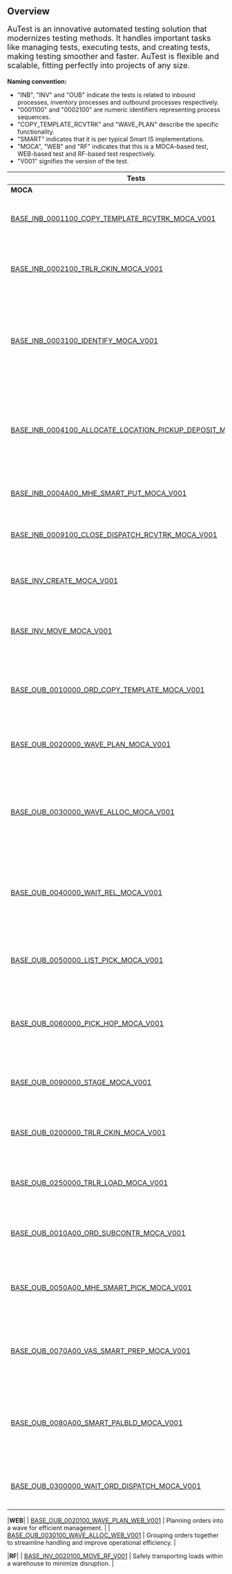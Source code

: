 <div>
  <h2>Overview</h2>
  <p style="font-size: large; text-align: left;">AuTest is an innovative automated testing solution that modernizes testing methods. It handles important tasks like managing tests, executing tests, and creating tests, making testing smoother and faster. AuTest is flexible and scalable, fitting perfectly into projects of any size.</p>
  <p><strong>Naming convention:</strong></p>
  <ul>
    <li>"INB", "INV" and "OUB" indicate the tests is related to inbound processes, inventory processes and outbound processes respectively.</li>
    <li>"0001100" and "0002100" are numeric identifiers representing process sequences.</li>
    <li>"COPY_TEMPLATE_RCVTRK" and "WAVE_PLAN" describe the specific functionality.</li>
    <li>"SMART" indicates that it is per typical Smart IS implementations.</li>
    <li>"MOCA", "WEB" and "RF" indicates that this is a MOCA-based test, WEB-based test and RF-based test respectively.</li>
    <li>"V001" signifies the version of the test.</li>
  </ul>
</div>



| Tests | Descriptions |
|-----------|----------|
|**MOCA**|
| [BASE_INB_0001100_COPY_TEMPLATE_RCVTRK_MOCA_V001](./tests_docs/BASE_INB_0001100_COPY_TEMPLATE_RCVTRK_MOCA_V001.md) | Copying an existing inbound order within a system. |
| [BASE_INB_0002100_TRLR_CKIN_MOCA_V001](./tests_docs/BASE_INB_0002100_TRLR_CKIN_MOCA_V001.md) | Managing the process of checking in transport equipment to empty door. |
| [BASE_INB_0003100_IDENTIFY_MOCA_V001](./tests_docs/BASE_INB_0003100_IDENTIFY_MOCA_V001.md) | Identification process involves uniquely recognizing and tracking items, orders, or entities within the system. |
| [BASE_INB_0004100_ALLOCATE_LOCATION_PICKUP_DEPOSIT_MOCA_V001](./tests_docs/BASE_INB_0004100_ALLOCATE_LOCATION_PICKUP_DEPOSIT_MOCA_V001.md) | Optimizes inventory pickup and deposit by efficiently allocating locations based on various factors.|
| [BASE_INB_0004A00_MHE_SMART_PUT_MOCA_V001](./tests_docs/BASE_INB_0004A00_MHE_SMART_PUT_MOCA_V001.md) | Representing MHE systems in a Smart IS extension. |
| [BASE_INB_0009100_CLOSE_DISPATCH_RCVTRK_MOCA_V001](./tests_docs/BASE_INB_0009100_CLOSE_DISPATCH_RCVTRK_MOCA_V001.md) | Managing the process of closing and dispatching a received truck. |
| [BASE_INV_CREATE_MOCA_V001](./tests_docs/BASE_INV_CREATE_MOCA_V001.md) | Creating multiple pallets in a location with specified characteristics. |
| [BASE_INV_MOVE_MOCA_V001](./tests_docs/BASE_INV_MOVE_MOCA_V001.md) | Transferring inventory from one location to another within the supply chain. |
| [BASE_OUB_0010000_ORD_COPY_TEMPLATE_MOCA_V001](./tests_docs/BASE_OUB_0010000_ORD_COPY_TEMPLATE_MOCA_V001.md) | Copying an existing order within a system to streamline creating similar transactions. |
| [BASE_OUB_0020000_WAVE_PLAN_MOCA_V001](./tests_docs/BASE_OUB_0020000_WAVE_PLAN_MOCA_V001.md) | Planning multiple orders into a wave for efficient management. |
| [BASE_OUB_0030000_WAVE_ALLOC_MOCA_V001](./tests_docs/BASE_OUB_0030000_WAVE_ALLOC_MOCA_V001.md) | Optimizing order processing, reducing costs, and enhancing customer satisfaction through wave allocation. |
| [BASE_OUB_0040000_WAIT_REL_MOCA_V001](./tests_docs/BASE_OUB_0040000_WAIT_REL_MOCA_V001.md) | Maximizing picking efficiency and minimizing travel time with automated pick task generation. |
| [BASE_OUB_0050000_LIST_PICK_MOCA_V001](./tests_docs/BASE_OUB_0050000_LIST_PICK_MOCA_V001.md) | Fulfilling customer orders by selecting and collecting items based on a picking list. |
| [BASE_OUB_0060000_PICK_HOP_MOCA_V001](./tests_docs/BASE_OUB_0060000_PICK_HOP_MOCA_V001.md) | Streamlining inventory movement through a series of hops in the warehouse. |
| [BASE_OUB_0090000_STAGE_MOCA_V001](./tests_docs/BASE_OUB_0090000_STAGE_MOCA_V001.md) | Ensuring shipments are fully picked and in a staging lane before staging. |
| [BASE_OUB_0200000_TRLR_CKIN_MOCA_V001](./tests_docs/BASE_OUB_0200000_TRLR_CKIN_MOCA_V001.md) | Managing the process of checking in transport equipment. |
| [BASE_OUB_0250000_TRLR_LOAD_MOCA_V001](./tests_docs/BASE_OUB_0250000_TRLR_LOAD_MOCA_V001.md) | Assigning staged shipments to stops in an outbound load for loading. |
| [BASE_OUB_0010A00_ORD_SUBCONTR_MOCA_V001](./tests_docs/BASE_OUB_0010A00_ORD_SUBCONTR_MOCA_V001.md) | Representing subcontracting process in a system like SAP. |
| [BASE_OUB_0050A00_MHE_SMART_PICK_MOCA_V001](./tests_docs/BASE_OUB_0050A00_MHE_SMART_PICK_MOCA_V001.md) | Enhancing order picking processes with Material Handling Equipment (MHE). |
| [BASE_OUB_0070A00_VAS_SMART_PREP_MOCA_V001](./tests_docs/BASE_OUB_0070A00_VAS_SMART_PREP_MOCA_V001.md) | Implementing MHE-based order selection process within warehouse management systems. |
| [BASE_OUB_0080A00_SMART_PALBLD_MOCA_V001](./tests_docs/BASE_OUB_0080A00_SMART_PALBLD_MOCA_V001.md) | Optimizing the efficiency of the packing process by selecting inventory before determining pallet building. |
| [BASE_OUB_0300000_WAIT_ORD_DISPATCH_MOCA_V001](./tests_docs/BASE_OUB_0300000_WAIT_ORD_DISPATCH_MOCA_V001.md) | Managing the process of waiting for an order to be dispatched. |


|**WEB**|
| [BASE_OUB_0020100_WAVE_PLAN_WEB_V001](./tests_docs/BASE_OUB_0020100_WAVE_PLAN_WEB_V001.md) | Planning orders into a wave for efficient management. |
| [BASE_OUB_0030100_WAVE_ALLOC_WEB_V001](./tests_docs/BASE_OUB_0030100_WAVE_ALLOC_WEB_V001.md) | Grouping orders together to streamline handling and improve operational efficiency. |


|**RF**|
| [BASE_INV_0020100_MOVE_RF_V001](./tests_docs/BASE_INV_0020100_MOVE_RF_V001.md) | Safely transporting loads within a warehouse to minimize disruption. |
